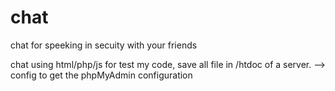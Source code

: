 # chat
chat for speeking in secuity with your friends

chat using html/php/js for test my code, save all file in /htdoc of a server.
--> config to get the phpMyAdmin configuration
